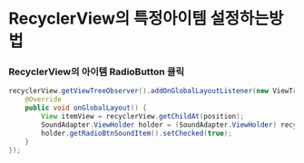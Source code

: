 # RecyclerView의 특정아이템 설정하는방법

### RecyclerView의 아이템 RadioButton 클릭

```java
recyclerView.getViewTreeObserver().addOnGlobalLayoutListener(new ViewTreeObserver.OnGlobalLayoutListener() {
    @Override
    public void onGlobalLayout() {
        View itemView = recyclerView.getChildAt(position);
        SoundAdapter.ViewHolder holder = (SoundAdapter.ViewHolder) recyclerView.findViewHolderForAdapterPosition(position);
        holder.getRadioBtnSoundItem().setChecked(true);
    }
});
```

